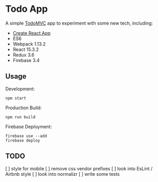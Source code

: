# Todo App

A simple [TodoMVC](http://todomvc.com) app to experiment with some new tech, including:

- [Create React App](https://github.com/facebookincubator/create-react-app)
- ES6
- Webpack 1.13.2
- React 15.3.2
- Redux 3.6
- Firebase 3.4

## Usage

Development:

```
npm start
```

Production Build:

```
npm run build
```

Firebase Deployment:

```
firebase use --add
firebase deploy
```

## TODO

[ ] style for mobile
[ ] remove css vendor prefixes
[ ] look into EsLint / Airbnb style
[ ] look into normalizr
[ ] write some tests
